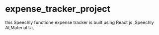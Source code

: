 # expense_tracker_project
this Speechly functione   expense tracker  is built using React js ,Speechly AI,Material Ui,
